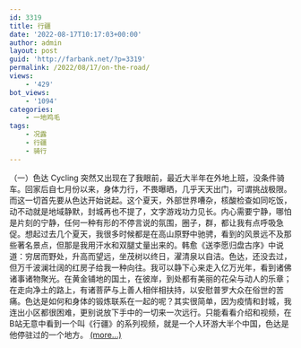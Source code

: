 ```yaml
---
id: 3319
title: 行疆
date: '2022-08-17T10:17:03+00:00'
author: admin
layout: post
guid: 'http://farbank.net/?p=3319'
permalink: /2022/08/17/on-the-road/
views:
    - '429'
bot_views:
    - '1094'
categories:
    - 一地鸡毛
tags:
    - 况露
    - 行疆
    - 骑行
---
```


（一）色达 Cycling 突然又出现在了我眼前，最近大半年在外地上班，没条件骑车。回家后自七月份以来，身体力行，不畏曝晒，几乎天天出门，可谓挑战极限。而这一切首先要从色达开始说起。这个夏天，外部世界嘈杂，核酸检查如同吃饭，动不动就是地域静默，封城再也不提了，文字游戏功力见长。内心需要宁静，哪怕是片刻的宁静，任何一种有形的不停言说的氛围，圈子，群，都让我有点呼吸急促。想起过去几个夏天，我很多时候都是在高山原野中驰骋，看到的风景远不及那些著名景点，但那是我用汗水和双腿丈量出来的。韩愈《送李愿归盘古序》中说道：穷居而野处，升高而望远，坐茂树以终日，濯清泉以自洁。色达，还没去过，但万千波澜壮阔的红房子给我一种向往。我可以静下心来走入亿万光年，看到诸佛诸事诸物聚光。在黄金铺地的国土，在彼岸，到处都有美丽的花朵与动人的乐章；在走向净土的路上，有诸菩萨与上善人相伴相扶持，以安慰普罗大众在俗世的苦痛。色达是如何和身体的锻炼联系在一起的呢？其实很简单，因为疫情和封城，我连出小区都很困难，更别说放下手中的一切来一次远行。只能看看介绍和视频，在B站无意中看到一个叫《行疆》的系列视频，就是一个人环游大半个中国，色达是他停驻过的一个地方。 [<span aria-label="Continue reading 行疆">(more…)</span>](http://farbank.net/2022/08/17/on-the-road/#more-3319)